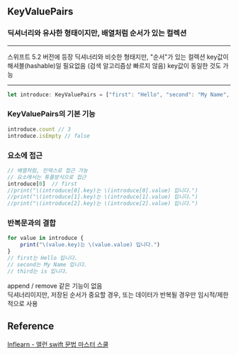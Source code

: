 ## KeyValuePairs
### 딕셔너리와 유사한 형태이지만, 배열처럼 순서가 있는 컬렉션
---
 스위프트 5.2 버전에 등장
 딕셔너리와 비슷한 형태지만, "순서"가 있는 컬렉션
 key값이 해셔블(hashable)일 필요없음 (검색 알고리즘상 빠르지 않음)
 key값이 동일한 것도 가능

---
```javascript
let introduce: KeyValuePairs = ["first": "Hello", "second": "My Name", "third":"is"]
```
### KeyValuePairs의 기본 기능
```javascript
introduce.count // 3
introduce.isEmpty // false
```
### 요소에 접근
```javascript
// 배열처럼, 인덱스로 접근 가능
// 요소에서는 튜플방식으로 접근
introduce[0]  // first
//print("\(introduce[0].key)는 \(introduce[0].value) 입니다.")
//print("\(introduce[1].key)는 \(introduce[1].value) 입니다.")
//print("\(introduce[2].key)는 \(introduce[2].value) 입니다.")
```
### 반복문과의 결합
```javascript
for value in introduce {
    print("\(value.key)는 \(value.value) 입니다.")
}
// first는 Hello 입니다.
// second는 My Name 입니다.
// third는 is 입니다.
```
append / remove 같은 기능이 없음  
딕셔너리이지만, 저장된 순서가 중요할 경우, 또는 데이터가 반복될 경우만 임시적/제한적으로 사용
## Reference
[Inflearn - 앨런 swift 문법 마스터 스쿨](https://www.inflearn.com/course/%EC%8A%A4%EC%9C%84%ED%94%84%ED%8A%B8-%EB%AC%B8%EB%B2%95-%EB%A7%88%EC%8A%A4%ED%84%B0-%EC%8A%A4%EC%BF%A8/dashboard)
